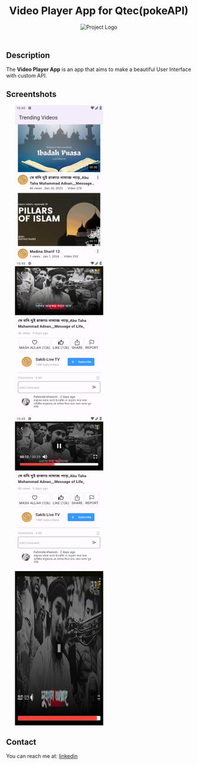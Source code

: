 <!DOCTYPE html>
<html lang="en">
<head>
    <meta charset="UTF-8">
    <meta name="viewport" content="width=device-width, initial-scale=1.0">
</head>
<body>
    <header>
        <h1>Video Player App for Qtec(pokeAPI)</h1>
        <img src="[https://th.bing.com/th/id/OIP.-DNav8VsKmZcpwDAwkpopQHaHa?pid=ImgDet&rs=1](https://www.onlinelogomaker.com/blog/wp-content/uploads/2017/07/Fotolia_117855281_Subscription_Monthly_M.jpg)" alt="Project Logo" width="200" height="200">
    </header>
    <section id="description">
        <h2>Description</h2>
        <p>The <strong>Video Player App</strong> is an app that aims to make a beautiful User Interface with custom API.</p>
    </section>
    <section id="features">
        <h2>Screentshots</h2>
        <ul>
           <img src="https://github.com/nokibul82/video_player_qtec/blob/master/screenshots/home.png" alt="Screenshot 1" width="240" height="420">
           <img src="https://github.com/nokibul82/video_player_qtec/blob/master/screenshots/video_player1.png" alt="Screenshot 2" width="240" height="420">
           <img src="https://github.com/nokibul82/video_player_qtec/blob/master/screenshots/video_player2.png" alt="Screenshot 3" width="240" height="420">
           <img src="https://github.com/nokibul82/video_player_qtec/blob/master/screenshots/video_player_full_screen.png" alt="Screenshot 3" width="240" height="420">
        </ul>
    </section>
    <section id="contact">
        <h2>Contact</h2>
        <p>You can reach me at: <a href="https://www.linkedin.com/in/nokibul-islam-nerob-556275184/">linkedin</a></p>
    </section>
</body>
</html>
